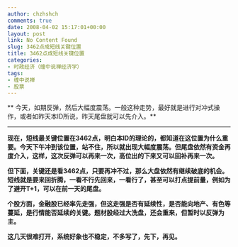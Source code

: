 ```yaml
---
author: chzhshch
comments: true
date: 2008-04-02 15:17:01+00:00
layout: post
link: No Content Found
slug: 3462点成短线关键位置
title: 3462点成短线关键位置
categories:
- 时政经济（缠中说禅经济学）
tags:
- 缠中说禅
- 股票
---
```


			

** 今天，如期反弹，然后大幅度震荡。一般这种走势，最好就是进行对冲式操作，或者如昨天本ID所说，昨天尾盘就可以先介入。**

** **

**现在，短线最关键位置在3462点，明白本ID的理论的，都知道在这位置为什么重要。今天下午冲到该位置，站不住，所以就出现大幅度震荡。但尾盘依然有资金再度介入，这样，这次反弹可以再来一次，高位出的下来又可以回补再来一次。**

**但下面，关键还是看3462点，只要再冲不过，那么大盘依然有继续破底的机会。短线就是要来回折腾，一看不行先回来，一看行了，甚至可以打点提前量，例如为了避开T+1，可以在前一天的尾盘。**

**个股方面，金融股已经率先走强，但这走强是否有延续性，是否能向地产、有色等蔓延，是行情能否延续的关键。题材股经过大洗盘，还会重来，但暂时以反弹为主。**

**这几天很难打开，系统好象也不稳定，不多写了，先下，再见。**
